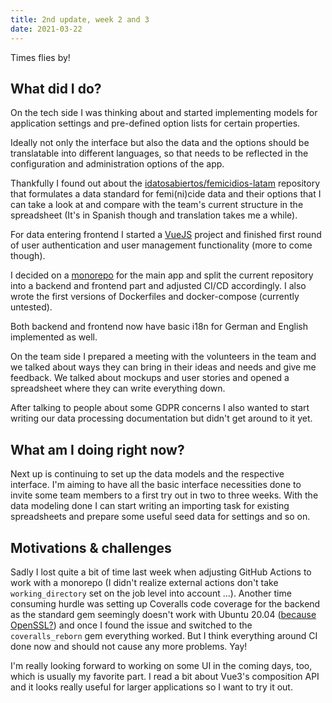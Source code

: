 ```yaml
---
title: 2nd update, week 2 and 3
date: 2021-03-22
---
```


Times flies by!

## What did I do?

On the tech side I was thinking about and started implementing models for application settings and pre-defined option lists for certain properties.

Ideally not only the interface but also the data and the options should be translatable into different languages, so that needs to be reflected in the configuration and administration options of the app.

Thankfully I found out about the [idatosabiertos/femicidios-latam](https://github.com/idatosabiertos/femicidios-latam) repository that formulates a data standard for femi(ni)cide data and their options that I can take a look at and compare with the team's current structure in the spreadsheet (It's in Spanish though and translation takes me a while).

For data entering frontend I started a [VueJS](https://v3.vuejs.org/) project and finished first round of user authentication and user management functionality (more to come though).

I decided on a [monorepo](https://en.wikipedia.org/wiki/Monorepo) for the main app and split the current repository into a backend and frontend part and adjusted CI/CD accordingly. I also wrote the first versions of Dockerfiles and docker-compose (currently untested).

Both backend and frontend now have basic i18n for German and English implemented as well.

On the team side I prepared a meeting with the volunteers in the team and we talked about ways they can bring in their ideas and needs and give me feedback. We talked about mockups and user stories and opened a spreadsheet where they can write everything down.

After talking to people about some GDPR concerns I also wanted to start writing our data processing documentation but didn't get around to it yet.

## What am I doing right now?

Next up is continuing to set up the data models and the respective interface. I'm aiming to have all the basic interface necessities done to invite some team members to a first try out in two to three weeks. With the data modeling done I can start writing an importing task for existing spreadsheets and prepare some useful seed data for settings and so on.

## Motivations & challenges

Sadly I lost quite a bit of time last week when adjusting GitHub Actions to work with a monorepo (I didn't realize external actions don't take `working_directory` set on the job level into account ...). Another time consuming hurdle was setting up Coveralls code coverage for the backend as the standard gem seemingly doesn't work with Ubuntu 20.04 ([because OpenSSL?](https://github.com/lemurheavy/coveralls-ruby/issues/163)) and once I found the issue and switched to the `coveralls_reborn` gem everything worked. But I think everything around CI done now and should not cause any more problems. Yay!

I'm really looking forward to working on some UI in the coming days, too, which is usually my favorite part. I read a bit about Vue3's composition API and it looks really useful for larger applications so I want to try it out.
